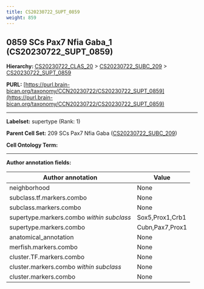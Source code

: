 ```yaml
---
title: CS20230722_SUPT_0859
weight: 859
---
```

## 0859 SCs Pax7 Nfia Gaba_1 (CS20230722_SUPT_0859)
<b>Hierarchy: </b>
[CS20230722_CLAS_20](../CS20230722_CLAS_20) >
[CS20230722_SUBC_209](../CS20230722_SUBC_209) >
[CS20230722_SUPT_0859](../CS20230722_SUPT_0859)

**PURL:** [https://purl.brain-bican.org/taxonomy/CCN20230722/CS20230722_SUPT_0859](https://purl.brain-bican.org/taxonomy/CCN20230722/CS20230722_SUPT_0859)

---


**Labelset:** supertype (Rank: 1)

**Parent Cell Set:** 209 SCs Pax7 Nfia Gaba ([CS20230722_SUBC_209](../CS20230722_SUBC_209))



**Cell Ontology Term:** 

[MARKER GENES.]: #


---

[TRANSFERRED ANNOTATIONS.]: #


[AUTHOR ANNOTATION FIELDS.]: #


**Author annotation fields:**

| Author annotation | Value |
|-------------------|-------|
|neighborhood|None|
|subclass.tf.markers.combo|None|
|subclass.markers.combo|None|
|supertype.markers.combo _within subclass_|Sox5,Prox1,Crb1|
|supertype.markers.combo|Cubn,Pax7,Prox1|
|anatomical_annotation|None|
|merfish.markers.combo|None|
|cluster.TF.markers.combo|None|
|cluster.markers.combo _within subclass_|None|
|cluster.markers.combo|None|
